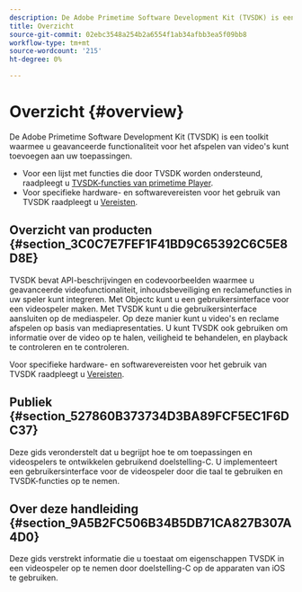 ```yaml
---
description: De Adobe Primetime Software Development Kit (TVSDK) is een toolkit waarmee u geavanceerde functionaliteit voor het afspelen van video's kunt toevoegen aan uw toepassingen.
title: Overzicht
source-git-commit: 02ebc3548a254b2a6554f1ab34afbb3ea5f09bb8
workflow-type: tm+mt
source-wordcount: '215'
ht-degree: 0%

---
```


# Overzicht {#overview}

De Adobe Primetime Software Development Kit (TVSDK) is een toolkit waarmee u geavanceerde functionaliteit voor het afspelen van video&#39;s kunt toevoegen aan uw toepassingen.

* Voor een lijst met functies die door TVSDK worden ondersteund, raadpleegt u [TVSDK-functies van primetime Player](../c-psdk-ios-1.4-overview/c-psdk-ios-1.4-overview-of-the-player.md).
* Voor specifieke hardware- en softwarevereisten voor het gebruik van TVSDK raadpleegt u [Vereisten](../c-psdk-ios-1.4-overview/c-psdk-ios-1.4-requirements.md).

## Overzicht van producten {#section_3C0C7E7FEF1F41BD9C65392C6C5E8D8E}

TVSDK bevat API-beschrijvingen en codevoorbeelden waarmee u geavanceerde videofunctionaliteit, inhoudsbeveiliging en reclamefuncties in uw speler kunt integreren. Met Objectc kunt u een gebruikersinterface voor een videospeler maken. Met TVSDK kunt u die gebruikersinterface aansluiten op de mediaspeler. Op deze manier kunt u video&#39;s en reclame afspelen op basis van mediapresentaties. U kunt TVSDK ook gebruiken om informatie over de video op te halen, veiligheid te behandelen, en playback te controleren en te controleren.

Voor specifieke hardware- en softwarevereisten voor het gebruik van TVSDK raadpleegt u [Vereisten](../c-psdk-ios-1.4-overview/c-psdk-ios-1.4-requirements.md).

## Publiek {#section_527860B373734D3BA89FCF5EC1F6DC37}

Deze gids veronderstelt dat u begrijpt hoe te om toepassingen en videospelers te ontwikkelen gebruikend doelstelling-C. U implementeert een gebruikersinterface voor de videospeler door die taal te gebruiken en TVSDK-functies op te nemen.

## Over deze handleiding {#section_9A5B2FC506B34B5DB71CA827B307A4D0}

Deze gids verstrekt informatie die u toestaat om eigenschappen TVSDK in een videospeler op te nemen door doelstelling-C op de apparaten van iOS te gebruiken.
